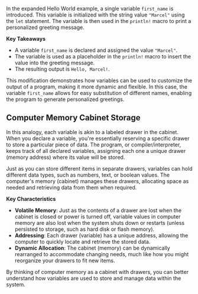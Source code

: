 In the expanded Hello World example, a single variable `first_name` is introduced. This variable is initialized with the string value `"Marcel"` using the `let` statement. The variable is then used in the `println!` macro to print a personalized greeting message.

**Key Takeaways**

* A variable `first_name` is declared and assigned the value `"Marcel"`.
* The variable is used as a placeholder in the `println!` macro to insert the value into the greeting message.
* The resulting output is `Hello, Marcel!`.

This modification demonstrates how variables can be used to customize the output of a program, making it more dynamic and flexible. In this case, the variable `first_name` allows for easy substitution of different names, enabling the program to generate personalized greetings.

## Computer Memory Cabinet Storage
In this analogy, each variable is akin to a labeled drawer in the cabinet. When you declare a variable, you're essentially reserving a specific drawer to store a particular piece of data. The program, or compiler/interpreter, keeps track of all declared variables, assigning each one a unique drawer (memory address) where its value will be stored.

Just as you can store different items in separate drawers, variables can hold different data types, such as numbers, text, or boolean values. The computer's memory (cabinet) manages these drawers, allocating space as needed and retrieving data from them when required.

**Key Characteristics**

* **Volatile Memory**: Just as the contents of a drawer are lost when the cabinet is closed or power is turned off, variable values in computer memory are also lost when the system shuts down or restarts (unless persisted to storage, such as hard disk or flash memory).
* **Addressing**: Each drawer (variable) has a unique address, allowing the computer to quickly locate and retrieve the stored data.
* **Dynamic Allocation**: The cabinet (memory) can be dynamically rearranged to accommodate changing needs, much like how you might reorganize your drawers to fit new items.

By thinking of computer memory as a cabinet with drawers, you can better understand how variables are used to store and manage data within the system.
